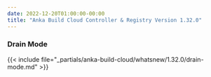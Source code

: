```yaml
---
date: 2022-12-20T01:00:00-00:00
title: "Anka Build Cloud Controller & Registry Version 1.32.0"
---
```


### Drain Mode

{{< include file="_partials/anka-build-cloud/whatsnew/1.32.0/drain-mode.md" >}}
